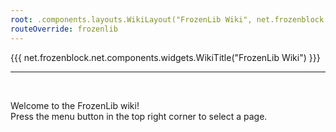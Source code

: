 ```yaml
---
root: .components.layouts.WikiLayout("FrozenLib Wiki", net.frozenblock.net.pages.lib())
routeOverride: frozenlib
---
```


{{{ net.frozenblock.net.components.widgets.WikiTitle("FrozenLib Wiki") }}}

---
&nbsp;

Welcome to the FrozenLib wiki!  
Press the menu button in the top right corner to select a page.